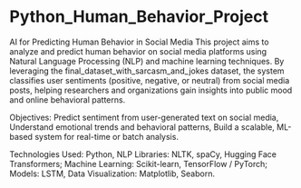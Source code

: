 # Python_Human_Behavior_Project
AI for Predicting Human Behavior in Social Media
This project aims to analyze and predict human behavior on social media platforms using Natural Language Processing (NLP) and machine learning techniques. By leveraging the final_dataset_with_sarcasm_and_jokes dataset, the system classifies user sentiments (positive, negative, or neutral) from social media posts, helping researchers and organizations gain insights into public mood and online behavioral patterns.

Objectives:
Predict sentiment from user-generated text on social media,
Understand emotional trends and behavioral patterns,
Build a scalable, ML-based system for real-time or batch analysis.

Technologies Used:
Python,
NLP Libraries: NLTK, spaCy, Hugging Face Transformers;
Machine Learning: Scikit-learn, TensorFlow / PyTorch;
Models: LSTM, 
Data Visualization: Matplotlib, Seaborn.

